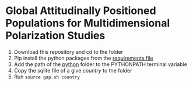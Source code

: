 # Global Attitudinally Positioned Populations for Multidimensional Polarization Studies


1. Download this repository and cd to the folder
2. Pip install the python packages from  the [requirements file](https://github.com/jimenaRL/gap-populations/tree/main/python/requirements.txt) 
3. Add the path of the [python](https://github.com/jimenaRL/gap-populations/tree/main/python) folder to the PYTHONPATH terminal variable
4. Copy the sqlite file of a give *country* to the folder
5. Run `source gap.sh country`
